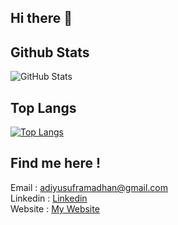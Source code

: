 ## Hi there 👋

<!--
**adiysfr/adiysfr** is a ✨ _special_ ✨ repository because its `README.md` (this file) appears on your GitHub profile.

Here are some ideas to get you started:

- 🔭 I’m currently working on ...
- 🌱 I’m currently learning ...
- 👯 I’m looking to collaborate on ...
- 🤔 I’m looking for help with ...
- 💬 Ask me about ...
- 📫 How to reach me: ...
- 😄 Pronouns: ...
- ⚡ Fun fact: ...
-->

## Github Stats
![GitHub Stats](https://github-readme-stats.vercel.app/api?username=adiysfr&theme=radical)

## Top Langs
[![Top Langs](https://github-readme-stats.vercel.app/api/top-langs/?username=adiysfr&layout=compact)](https://github.com/adiysfr/adiysfr)

## Find me here !
Email : [adiyusuframadhan@gmail.com](mailto:adiyusuframadhan@gmail.com)<br />
Linkedin : [Linkedin](https://www.linkedin.com/in/adi-yusuf-ramadhan-63994a140/)<br />
Website : [My Website]([https://adiysfr.herokuapp.com](https://adiysfr.netlify.app/))
